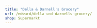 ```yaml
---
title: "Della & Darnell's Grocery"
url: /edward/della-und-darnells-grocery/
shop: Supermarkt
---
```

